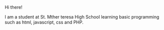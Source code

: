  Hi there!

I am a student at St. Mther teresa High School learning basic programming such as html, javascript, css and PHP. 
